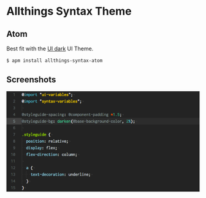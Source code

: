 # Allthings Syntax Theme

## Atom
Best fit with the [UI dark](https://atom.io/themes/one-dark-ui) UI Theme.
```sh
$ apm install allthings-syntax-atom
```

## Screenshots

![example](https://raw.githubusercontent.com/fivenp/allthings-syntax/master/images/example.atom.png)
